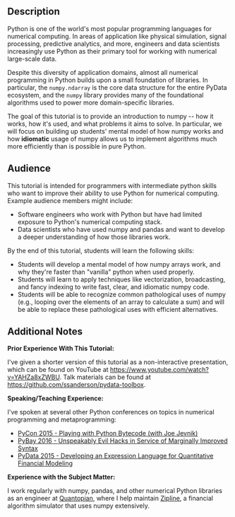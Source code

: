 Description
-----------

Python is one of the world's most popular programming languages for numerical
computing. In areas of application like physical simulation, signal processing,
predictive analytics, and more, engineers and data scientists increasingly use
Python as their primary tool for working with numerical large-scale data.

Despite this diversity of application domains, almost all numerical programming
in Python builds upon a small foundation of libraries. In particular, the
`numpy.ndarray` is the core data structure for the entire PyData ecosystem, and
the `numpy` library provides many of the foundational algorithms used to power
more domain-specific libraries.

The goal of this tutorial is to provide an introduction to numpy -- how it
works, how it's used, and what problems it aims to solve. In particular, we
will focus on building up students' mental model of how numpy works and how
**idiomatic** usage of numpy allows us to implement algorithms much more
efficiently than is possible in pure Python.

Audience
--------

This tutorial is intended for programmers with intermediate python skills who want to improve their ability to use Python for numerical computing. Example audience members might include:

- Software engineers who work with Python but have had limited exposure to Python's numerical computing stack.
- Data scientists who have used numpy and pandas and want to develop a deeper understanding of how those libraries work.

By the end of this tutorial, students will learn the following skills:

- Students will develop a mental model of how numpy arrays work, and why they're faster than "vanilla" python when used properly.
- Students will learn to apply techniques like vectorization, broadcasting, and fancy indexing to write fast, clear, and idiomatic numpy code.
- Students will be able to recognize common pathological uses of numpy (e.g., looping over the elements of an array to calculate a sum) and will be able to replace these pathological uses with efficient alternatives.

Additional Notes
----------------

**Prior Experience With This Tutorial:**

I've given a shorter version of this tutorial as a non-interactive
presentation, which can be found on YouTube at
https://www.youtube.com/watch?v=YAHZa8xZWBU. Talk materials can be found at
https://github.com/ssanderson/pydata-toolbox.

**Speaking/Teaching Experience:**

I've spoken at several other Python conferences on topics in numerical
programming and metaprogramming:

- [PyCon 2015 - Playing with Python Bytecode (with Joe Jevnik)](https://www.youtube.com/watch?v=mxjv9KqzwjI)
- [PyBay 2016 - Unspeakably Evil Hacks in Service of Marginally Improved Syntax](https://www.youtube.com/watch?v=CcfZeZNJC4E)
- [PyData 2015 - Developing an Expression Language for Quantitative Financial Modeling](https://www.youtube.com/watch?v=8XlDvGYhlr8j)

**Experience with the Subject Matter:**

I work regularly with numpy, pandas, and other numerical Python libraries as an
engineer at [Quantopian](https://www.quantopian.com/), where I help maintain
[Zipline](https://github.com/quantopian/zipline), a financial algorithm
simulator that uses numpy extensively.
